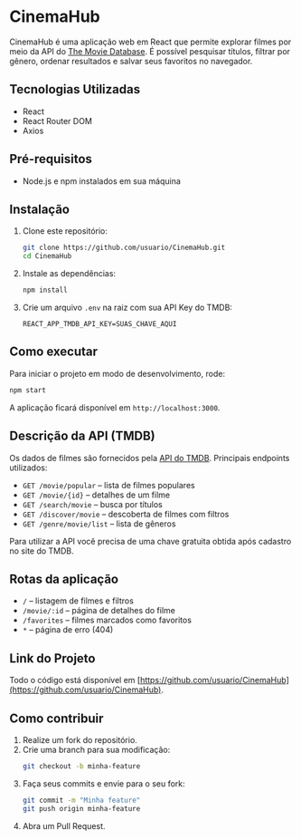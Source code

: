 # CinemaHub

CinemaHub é uma aplicação web em React que permite explorar filmes por meio da API do [The Movie Database](https://www.themoviedb.org/). É possível pesquisar títulos, filtrar por gênero, ordenar resultados e salvar seus favoritos no navegador.

## Tecnologias Utilizadas
- React
- React Router DOM
- Axios

## Pré-requisitos
- Node.js e npm instalados em sua máquina

## Instalação
1. Clone este repositório:
   ```bash
   git clone https://github.com/usuario/CinemaHub.git
   cd CinemaHub
   ```
2. Instale as dependências:
   ```bash
   npm install
   ```
3. Crie um arquivo `.env` na raiz com sua API Key do TMDB:
   ```env
   REACT_APP_TMDB_API_KEY=SUAS_CHAVE_AQUI
   ```

## Como executar
Para iniciar o projeto em modo de desenvolvimento, rode:
```bash
npm start
```
A aplicação ficará disponível em `http://localhost:3000`.

## Descrição da API (TMDB)
Os dados de filmes são fornecidos pela [API do TMDB](https://developer.themoviedb.org/reference/intro). Principais endpoints utilizados:
- `GET /movie/popular` – lista de filmes populares
- `GET /movie/{id}` – detalhes de um filme
- `GET /search/movie` – busca por títulos
- `GET /discover/movie` – descoberta de filmes com filtros
- `GET /genre/movie/list` – lista de gêneros

Para utilizar a API você precisa de uma chave gratuita obtida após cadastro no site do TMDB.

## Rotas da aplicação
- `/` – listagem de filmes e filtros
- `/movie/:id` – página de detalhes do filme
- `/favorites` – filmes marcados como favoritos
- `*` – página de erro (404)

## Link do Projeto
Todo o código está disponível em [https://github.com/usuario/CinemaHub](https://github.com/usuario/CinemaHub).

## Como contribuir
1. Realize um fork do repositório.
2. Crie uma branch para sua modificação:
   ```bash
   git checkout -b minha-feature
   ```
3. Faça seus commits e envie para o seu fork:
   ```bash
   git commit -m "Minha feature"
   git push origin minha-feature
   ```
4. Abra um Pull Request.

